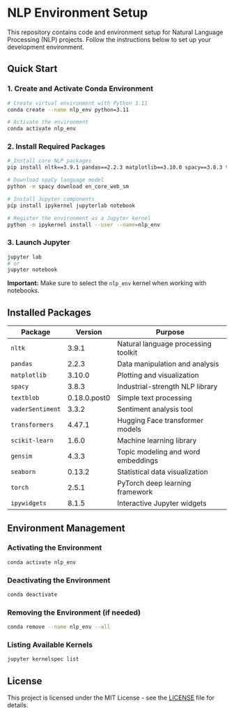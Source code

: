 # NLP Environment Setup

This repository contains code and environment setup for Natural Language Processing (NLP) projects. Follow the instructions below to set up your development environment.

## Quick Start

### 1. Create and Activate Conda Environment
```bash
# Create virtual environment with Python 3.11
conda create --name nlp_env python=3.11

# Activate the environment
conda activate nlp_env
```

### 2. Install Required Packages
```bash
# Install core NLP packages
pip install nltk==3.9.1 pandas==2.2.3 matplotlib==3.10.0 spacy==3.8.3 textblob==0.18.0.post0 vaderSentiment==3.3.2 transformers==4.47.1 scikit-learn==1.6.0 gensim==4.3.3 seaborn==0.13.2 torch==2.5.1 ipywidgets==8.1.5

# Download spaCy language model
python -m spacy download en_core_web_sm

# Install Jupyter components
pip install ipykernel jupyterlab notebook

# Register the environment as a Jupyter kernel
python -m ipykernel install --user --name=nlp_env
```

### 3. Launch Jupyter
```bash
jupyter lab
# or
jupyter notebook
```

**Important:** Make sure to select the `nlp_env` kernel when working with notebooks.

## Installed Packages

| Package | Version | Purpose |
|---------|---------|---------|
| `nltk` | 3.9.1 | Natural language processing toolkit |
| `pandas` | 2.2.3 | Data manipulation and analysis |
| `matplotlib` | 3.10.0 | Plotting and visualization |
| `spacy` | 3.8.3 | Industrial-strength NLP library |
| `textblob` | 0.18.0.post0 | Simple text processing |
| `vaderSentiment` | 3.3.2 | Sentiment analysis tool |
| `transformers` | 4.47.1 | Hugging Face transformer models |
| `scikit-learn` | 1.6.0 | Machine learning library |
| `gensim` | 4.3.3 | Topic modeling and word embeddings |
| `seaborn` | 0.13.2 | Statistical data visualization |
| `torch` | 2.5.1 | PyTorch deep learning framework |
| `ipywidgets` | 8.1.5 | Interactive Jupyter widgets |


## Environment Management

### Activating the Environment
```bash
conda activate nlp_env
```

### Deactivating the Environment
```bash
conda deactivate
```

### Removing the Environment (if needed)
```bash
conda remove --name nlp_env --all
```

### Listing Available Kernels
```bash
jupyter kernelspec list
```

## License

This project is licensed under the MIT License - see the [LICENSE](LICENSE) file for details.
